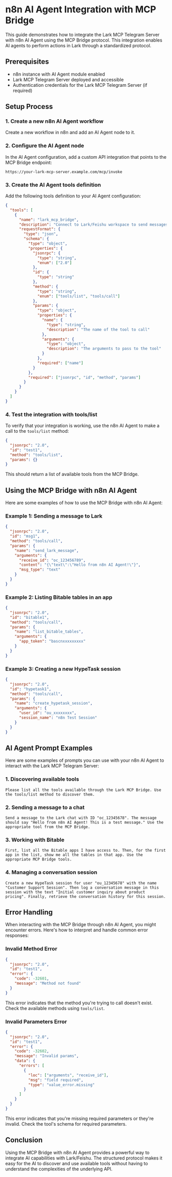 # n8n AI Agent Integration with MCP Bridge

This guide demonstrates how to integrate the Lark MCP Telegram Server with n8n AI Agent using the MCP Bridge protocol. This integration enables AI agents to perform actions in Lark through a standardized protocol.

## Prerequisites

- n8n instance with AI Agent module enabled
- Lark MCP Telegram Server deployed and accessible
- Authentication credentials for the Lark MCP Telegram Server (if required)

## Setup Process

### 1. Create a new n8n AI Agent workflow

Create a new workflow in n8n and add an AI Agent node to it.

### 2. Configure the AI Agent node

In the AI Agent configuration, add a custom API integration that points to the MCP Bridge endpoint:

```
https://your-lark-mcp-server.example.com/mcp/invoke
```

### 3. Create the AI Agent tools definition

Add the following tools definition to your AI Agent configuration:

```json
{
  "tools": [
    {
      "name": "lark_mcp_bridge",
      "description": "Connect to Lark/Feishu workspace to send messages, manage documents, and interact with Bitable databases",
      "requestFormat": {
        "type": "json",
        "schema": {
          "type": "object",
          "properties": {
            "jsonrpc": {
              "type": "string",
              "enum": ["2.0"]
            },
            "id": {
              "type": "string"
            },
            "method": {
              "type": "string",
              "enum": ["tools/list", "tools/call"]
            },
            "params": {
              "type": "object",
              "properties": {
                "name": {
                  "type": "string",
                  "description": "The name of the tool to call"
                },
                "arguments": {
                  "type": "object",
                  "description": "The arguments to pass to the tool"
                }
              },
              "required": ["name"]
            }
          },
          "required": ["jsonrpc", "id", "method", "params"]
        }
      }
    }
  ]
}
```

### 4. Test the integration with tools/list

To verify that your integration is working, use the n8n AI Agent to make a call to the `tools/list` method:

```json
{
  "jsonrpc": "2.0",
  "id": "test1",
  "method": "tools/list",
  "params": {}
}
```

This should return a list of available tools from the MCP Bridge.

## Using the MCP Bridge with n8n AI Agent

Here are some examples of how to use the MCP Bridge with n8n AI Agent:

### Example 1: Sending a message to Lark

```json
{
  "jsonrpc": "2.0",
  "id": "msg1",
  "method": "tools/call",
  "params": {
    "name": "send_lark_message",
    "arguments": {
      "receive_id": "oc_123456789",
      "content": "{\"text\":\"Hello from n8n AI Agent!\"}",
      "msg_type": "text"
    }
  }
}
```

### Example 2: Listing Bitable tables in an app

```json
{
  "jsonrpc": "2.0",
  "id": "bitable1",
  "method": "tools/call",
  "params": {
    "name": "list_bitable_tables",
    "arguments": {
      "app_token": "bascnxxxxxxxxx"
    }
  }
}
```

### Example 3: Creating a new HypeTask session

```json
{
  "jsonrpc": "2.0",
  "id": "hypetask1",
  "method": "tools/call",
  "params": {
    "name": "create_hypetask_session",
    "arguments": {
      "user_id": "ou_xxxxxxxx",
      "session_name": "n8n Test Session"
    }
  }
}
```

## AI Agent Prompt Examples

Here are some examples of prompts you can use with your n8n AI Agent to interact with the Lark MCP Telegram Server:

### 1. Discovering available tools

```
Please list all the tools available through the Lark MCP Bridge. Use the tools/list method to discover them.
```

### 2. Sending a message to a chat

```
Send a message to the Lark chat with ID "oc_12345678". The message should say "Hello from n8n AI Agent! This is a test message." Use the appropriate tool from the MCP Bridge.
```

### 3. Working with Bitable

```
First, list all the Bitable apps I have access to. Then, for the first app in the list, show me all the tables in that app. Use the appropriate MCP Bridge tools.
```

### 4. Managing a conversation session

```
Create a new HypeTask session for user "ou_12345678" with the name "Customer Support Session". Then log a conversation message in this session with the text "Initial customer inquiry about product pricing". Finally, retrieve the conversation history for this session.
```

## Error Handling

When interacting with the MCP Bridge through n8n AI Agent, you might encounter errors. Here's how to interpret and handle common error responses:

### Invalid Method Error

```json
{
  "jsonrpc": "2.0",
  "id": "test1",
  "error": {
    "code": -32601,
    "message": "Method not found"
  }
}
```

This error indicates that the method you're trying to call doesn't exist. Check the available methods using `tools/list`.

### Invalid Parameters Error

```json
{
  "jsonrpc": "2.0",
  "id": "test1",
  "error": {
    "code": -32602,
    "message": "Invalid params",
    "data": {
      "errors": [
        {
          "loc": ["arguments", "receive_id"],
          "msg": "field required",
          "type": "value_error.missing"
        }
      ]
    }
  }
}
```

This error indicates that you're missing required parameters or they're invalid. Check the tool's schema for required parameters.

## Conclusion

Using the MCP Bridge with n8n AI Agent provides a powerful way to integrate AI capabilities with Lark/Feishu. The structured protocol makes it easy for the AI to discover and use available tools without having to understand the complexities of the underlying API.
